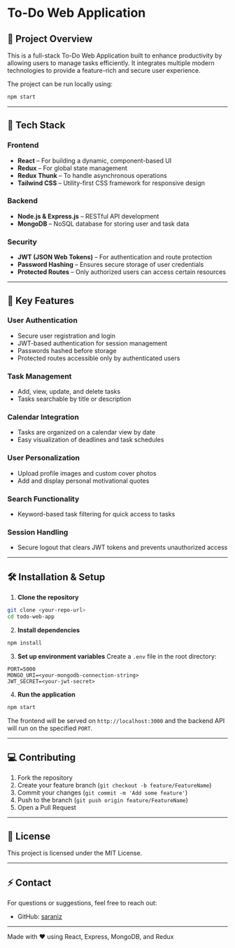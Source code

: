 
# To-Do Web Application

## 🚀 Project Overview
This is a full-stack To-Do Web Application built to enhance productivity by allowing users to manage tasks efficiently. It integrates multiple modern technologies to provide a feature-rich and secure user experience.  

The project can be run locally using:

```bash
npm start
````

---

## 🧩 Tech Stack

### Frontend

* **React** – For building a dynamic, component-based UI
* **Redux** – For global state management
* **Redux Thunk** – To handle asynchronous operations
* **Tailwind CSS** – Utility-first CSS framework for responsive design

### Backend

* **Node.js & Express.js** – RESTful API development
* **MongoDB** – NoSQL database for storing user and task data

### Security

* **JWT (JSON Web Tokens)** – For authentication and route protection
* **Password Hashing** – Ensures secure storage of user credentials
* **Protected Routes** – Only authorized users can access certain resources

---

## 📌 Key Features

### User Authentication

* Secure user registration and login
* JWT-based authentication for session management
* Passwords hashed before storage
* Protected routes accessible only by authenticated users

### Task Management

* Add, view, update, and delete tasks
* Tasks searchable by title or description

### Calendar Integration

* Tasks are organized on a calendar view by date
* Easy visualization of deadlines and task schedules

### User Personalization

* Upload profile images and custom cover photos
* Add and display personal motivational quotes

### Search Functionality

* Keyword-based task filtering for quick access to tasks

### Session Handling

* Secure logout that clears JWT tokens and prevents unauthorized access

---

## 🛠 Installation & Setup

1. **Clone the repository**

```bash
git clone <your-repo-url>
cd todo-web-app
```

2. **Install dependencies**

```bash
npm install
```

3. **Set up environment variables**
   Create a `.env` file in the root directory:

```env
PORT=5000
MONGO_URI=<your-mongodb-connection-string>
JWT_SECRET=<your-jwt-secret>
```

4. **Run the application**

```bash
npm start
```

The frontend will be served on `http://localhost:3000` and the backend API will run on the specified `PORT`.

---

## 💻 Contributing

1. Fork the repository
2. Create your feature branch (`git checkout -b feature/FeatureName`)
3. Commit your changes (`git commit -m 'Add some feature'`)
4. Push to the branch (`git push origin feature/FeatureName`)
5. Open a Pull Request

---

## 📄 License

This project is licensed under the MIT License.

---

## ⚡ Contact

For questions or suggestions, feel free to reach out:

* GitHub: [saraniz](https://github.com/saraniz)

---

Made with ❤️ using React, Express, MongoDB, and Redux

